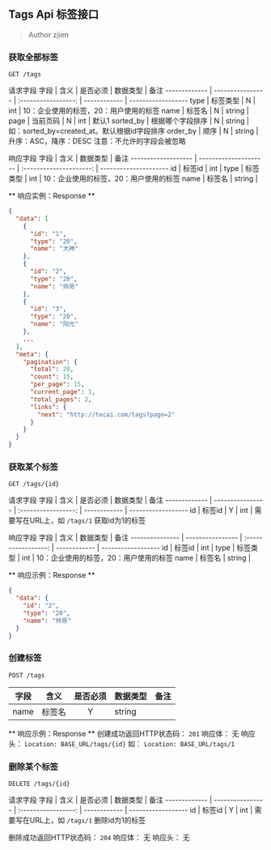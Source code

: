 ## Tags Api 标签接口

> Author zjien


### 获取全部标签
`GET /tags`

请求字段
字段 | 含义 | 是否必须 | 数据类型 | 备注
------------- | ---------------- | :-----------------: | ------------ | ------------------
type | 标签类型 | N | int | 10：企业使用的标签，20：用户使用的标签
name | 标签名 | N | string | 
page | 当前页码 | N | int | 默认1
sorted_by | 根据哪个字段排序 | N | string | 如：sorted_by=created_at。默认根据id字段排序
order_by | 顺序 | N | string | 升序：ASC，降序：DESC
注意：不允许的字段会被忽略

响应字段
字段 | 含义 | 数据类型 | 备注
------------------- | --------------------- | :---------------------: | ---------------------
id | 标签id | int |
type | 标签类型 | int | 10：企业使用的标签，20：用户使用的标签
name | 标签名 | string | 

** 响应实例：Response **
```json
{
  "data": [
    {
      "id": "1",
      "type": "20",
      "name": "大神"
    },
    {
      "id": "2",
      "type": "20",
      "name": "帅哥"
    },
    {
      "id": "3",
      "type": "20",
      "name": "阳光"
    },
    ...
  ],
  "meta": {
    "pagination": {
      "total": 20,
      "count": 15,
      "per_page": 15,
      "current_page": 1,
      "total_pages": 2,
      "links": {
        "next": "http://tecai.com/tags?page=2"
      }
    }
  }
}
```


### 获取某个标签
`GET /tags/{id}`

请求字段
字段 | 含义 | 是否必须 | 数据类型 | 备注
------------- | ---------------- | :-----------------: | ------------ | ------------------
id | 标签id | Y | int | 需要写在URL上，如 `/tags/1` 获取id为1的标签

响应字段
字段 | 含义 | 数据类型 | 备注
--------------- | ---------------- | :-----------------: | ------------ | ------------------
id | 标签id | int |
type | 标签类型 | int | 10：企业使用的标签，20：用户使用的标签
name | 标签名 | string | 

** 响应示例：Response **
```json
{
  "data": {
    "id": "2",
    "type": "20",
    "name": "帅哥"
  }
}
```


### 创建标签
`POST /tags`

字段 | 含义 | 是否必须 | 数据类型 | 备注
------------- | ---------------- | :-----------------: | ------------ | ------------------
name | 标签名 | Y | string | 

** 响应示例：Response **
创建成功返回HTTP状态码： `201`
响应体： 无
响应头： `Location: BASE_URL/tags/{id}` 如： `Location: BASE_URL/tags/1`


### 删除某个标签
`DELETE /tags/{id}`

请求字段
字段 | 含义 | 是否必须 | 数据类型 | 备注
------------- | ---------------- | :-----------------: | ------------ | ------------------
id | 标签id | Y | int | 需要写在URL上，如 `/tags/1` 删除id为1的标签

删除成功返回HTTP状态码： `204`
响应体： 无
响应头： 无